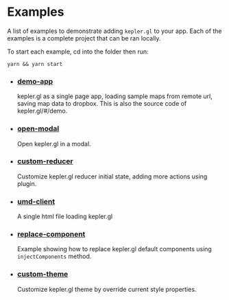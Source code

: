 # Examples

A list of examples to demonstrate adding `kepler.gl` to your app. Each of the examples is a complete project that can be ran locally.

To start each example, cd into the folder then run:

```
yarn && yarn start
```

- ### [demo-app][demo-app]

  kepler.gl as a single page app, loading sample maps from remote url, saving map data to dropbox. This is also the source code of kepler.gl/#/demo.

- ### [open-modal][open-modal]
  Open kepler.gl in a modal.

- ### [custom-reducer][custom-reducer]
  Customize kepler.gl reducer initial state, adding more actions using plugin.

- ### [umd-client][umd-client]
  A single html file loading kepler.gl

- ### [replace-component][replace-component]
  Example showing how to replace kepler.gl default components using `injectComponents` method.

- ### [custom-theme][custom-theme]
  Customize kepler.gl theme by override current style properties.


[custom-reducer]: custom-reducer
[demo-app]: demo-app
[open-modal]: open-modal
[umd-client]: umd-client
[replace-component]: replace-component
[custom-theme]: custom-theme
